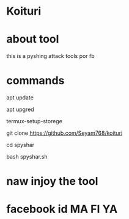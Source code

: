 # Koituri 

# about tool
this is a pyshing attack tools por fb 





# commands 
apt update 


apt upgred 


termux-setup-storege 


git clone https://github.com/Seyam768/koituri


cd spyshar 


bash spyshar.sh 

# naw injoy the tool

# facebook id MA FI YA


